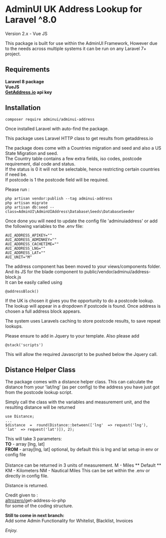 # AdminUI UK Address Lookup for Laravel ^8.0

Version 2.x - Vue JS

This package is built for use within the AdminUI Framework, However due to the needs across multiple systems
it can be run on any Laravel 7+ project.

## Requirements

**Laravel 8 package**<br>
**VueJS**<br>
**[GetAddress.io](https://getaddress.io) api key**<br>

## Installation

    composer require adminui/adminui-address

Once installed Laravel with auto-find the package.

This package uses Laravel HTTP class to get results from getaddress.io

The package does come with a Countries migration and seed and also a US State Migration and seed.<br>
The Country table contains a few extra fields, iso codes, postcode requirement, dial code and status.<br>
If the status is 0 it will not be selectable, hence restricting certain countries if need be.<br>
If postcode is 1 the postcode field will be required.

Please run :

    php artisan vendor:publish --tag adminui-address
    php artisan migrate
    php artisan db:seed --class=AdminUI\AdminUIAddress\Database\Seeds\DatabaseSeeder

Once done you will need to update the config file 'adminuiaddress' or add the following variables to the
.env file:

    AUI_ADDRESS_APIKEY=""
    AUI_ADDRESS_ADMINKEY=""
    AUI_ADDRESS_CACHETIME=""
    AUI_ADDRESS_LNG=""
    AUI_ADDRESS_LAT=""
    AUI_UNIT="M"

The address component has been moved to your views/components folder.<br>
And its JS for the blade component to public/vendor/adminui/address-block.js<br/>
It can be easily called using

    @addressBlock()

If the UK is chosen it gives you the opportunity to do a postcode lookup.
The lookup will appear in a dropdown if postcode is found.
Once address is chosen a full address block appears.

The system uses Laravels caching to store postcode results, to save repeat lookups.

Please ensure to add in Jquery to your template.
Also please add

    @stack('scripts')

This will allow the required Javascript to be pushed below the Jquery call.

## Distance Helper Class

The package comes with a distance helper class.
This can calculate the distance from your 'lat/lng' (as per config) to the address you have just got from
the postcode lookup script.

Simply call the class with the variables and measurement unit, and the resulting distance will be returned

    use Distance;
    ...
    $distance  =  round(Distance::between(['lng'  => request('lng'),  'lat'  => request('lat')]), 2);

This will take 3 parameters:<br>
**TO** - array [lng, lat]<br>
**FROM** - array[lng, lat] optional, by default this is lng and lat setup in env or config file<br>
<br>
Distance can be returned in 3 units of measurement.
M - Miles ** Default **
KM - Kilometers
NM - Nautical Miles
This can be set within the .env or directly in config file.

Distance is returned.

Credit given to : <br>
[altrozero/](https://packagist.org/packages/altrozero/)get-address-io-php<br>
for some of the coding structure.

**Still to come in next branch:**<br>
Add some Admin Functionality for Whitelist, Blacklist, Invoices

*Enjoy.*
